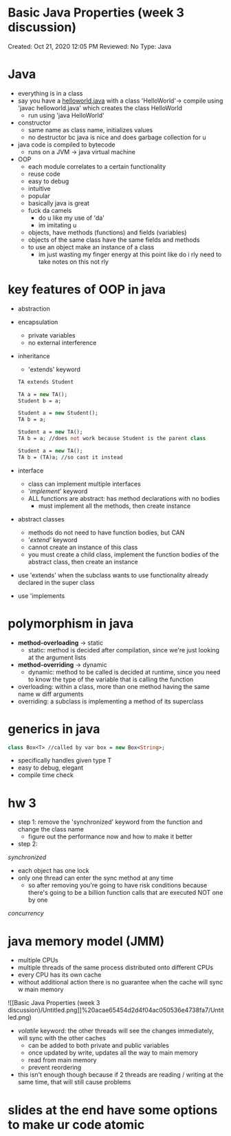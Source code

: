 # Basic Java Properties (week 3 discussion)

Created: Oct 21, 2020 12:05 PM
Reviewed: No
Type: Java

# Java

- everything is in a class
- say you have a [helloworld.java](http://helloworld.java) with a class 'HelloWorld'→ compile using 'javac helloworld.java' which creates the class HelloWorld
    - run using 'java HelloWorld'
- constructor
    - same name as class name, initializes values
    - no destructor bc java is nice and does garbage collection for u
- java code is compiled to bytecode
    - runs on a JVM → java virtual machine
- OOP
    - each module correlates to a certain functionality
    - reuse code
    - easy to debug
    - intuitive
    - popular
    - basically java is great
    - fuck da camels
        - do u like my use of 'da'
        - im imitating u
    - objects, have methods (functions) and fields (variables)
    - objects of the same class have the same fields and methods
    - to use an object make an instance of a class
        - im just wasting my finger energy at this point like do i rly need to take notes on this not rly

# key features of OOP in java

- abstraction
- encapsulation
    - private variables
    - no external interference
- inheritance
    - 'extends' keyword

    ```ocaml
    TA extends Student

    TA a = new TA();
    Student b = a;

    Student a = new Student();
    TA b = a;

    Student a = new TA();
    TA b = a; //does not work because Student is the parent class 

    Student a = new TA();
    TA b = (TA)a; //so cast it instead
    ```

- interface
    - class can implement multiple interfaces
    - '*implement*' keyword
    - ALL functions are abstract: has method declarations with no bodies
        - must implement all the methods, then create instance
- abstract classes
    - methods do not need to have function bodies, but CAN
    - '*extend'* keyword
    - cannot create an instance of this class
    - you must create a child class, implement the function bodies of the abstract class, then create an instance
- use 'extends' when the subclass wants to use functionality already declared in the super class
- use 'implements

# polymorphism in java

- **method-overloading** → static
    - static: method is decided after compilation, since we're just looking at the argument lists
- **method-overriding** → dynamic
    - dynamic: method to be called is decided at runtime, since you need to know the type of the variable that is calling the function
- overloading: within a class, more than one method having the same name w diff arguments
- overriding: a subclass is implementing a method of its superclass

# generics in java

```ocaml
class Box<T> //called by var box = new Box<String>;
```

- specifically handles given type T
- easy to debug, elegant
- compile time check

# hw 3

- step 1: remove the 'synchronized' keyword from the function and change the class name
    - figure out the performance now and how to make it better
- step 2:

*synchronized*

- each object has one lock
- only one thread can enter the sync method at any time
    - so after removing you're going to have risk conditions because there's going to be a billion function calls that are executed NOT one by one

*concurrency*

# java memory model (JMM)

- multiple CPUs
- multiple threads of the same process distributed onto different CPUs
- every CPU has its own cache
- without additional action there is no guarantee when the cache will sync w main memory

![[Basic Java Properties (week 3 discussion)/Untitled.png]]%20acae65454d2d4f04ac050536e4738fa7/Untitled.png)

- *volatile* keyword: the other threads will see the changes immediately, will sync with the other caches
    - can be added to both private and public variables
    - once updated by write, updates all the way to main memory
    - read from main memory
    - prevent reordering
- this isn't enough though because if 2 threads are reading / writing at the same time, that will still cause problems

# slides at the end have some options to make ur code atomic